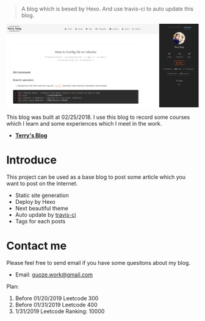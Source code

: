 > A blog which is besed by Hexo. And use travis-ci to auto update this blog.

![](/images/in-post/README/2018-09-06-16-53-48.png)

This blog was built at 02/25/2018. I use this blog to record some courses which I learn and some experiences which I meet in the work.
- [**Terry's Blog**](http://guozet.me)

# Introduce
This project can be used as a base blog to post some article which you want to post on the Internet.
- Static site generation
- Deploy by Hexo
- Next beautiful theme
- Auto update by [travis-ci](https://travis-ci.org/)
- Tags for each posts

# Contact me


Please feel free to send email if you have some quesitons about my blog.
- Email: guoze.work@gmail.com

<!-- 
TODO: 
1. deal with the leetcode.sh to deal with the one more tags in one file.
2. 代码方框里面的复制选项
 -->

Plan:

1. Before 01/20/2019 Leetcode 300
2. Before 01/31/2019 Leetcode 400
3. 1/31/2019 Leetcode Ranking: 10000